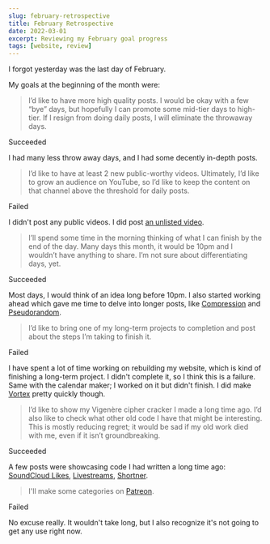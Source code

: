 ```yaml
---
slug: february-retrospective
title: February Retrospective
date: 2022-03-01
excerpt: Reviewing my February goal progress
tags: [website, review]
---
```


<script>
  import Callout from "$lib/components/base/callout.svelte";
</script>

I forgot yesterday was the last day of February.

My goals at the beginning of the month were:

> I’d like to have more high quality posts. I would be okay with a few “bye” days, but hopefully I can promote some mid-tier days to high-tier. If I resign from doing daily posts, I will eliminate the throwaway days.

<Callout type="success">Succeeded</Callout>

I had many less throw away days, and I had some decently in-depth posts.

> I’d like to have at least 2 new public-worthy videos. Ultimately, I’d like to grow an audience on YouTube, so I’d like to keep the content on that channel above the threshold for daily posts.

<Callout type="warning">Failed</Callout>

I didn't post any public videos. I did post [an unlisted video](https://www.youtube.com/watch?v=WPAhIPJNIDM).

> I’ll spend some time in the morning thinking of what I can finish by the end of the day. Many days this month, it would be 10pm and I wouldn’t have anything to share. I’m not sure about differentiating days, yet.

<Callout type="success">Succeeded</Callout>

Most days, I would think of an idea long before 10pm. I also started working ahead which gave me time to delve into longer posts, like [Compression](https://frankiemercado.com/2022/02/12/compression/) and [Pseudorandom](https://frankiemercado.com/2022/02/13/pseudorandom/).

> I’d like to bring one of my long-term projects to completion and post about the steps I’m taking to finish it.

<Callout type="warning">Failed</Callout>

I have spent a lot of time working on rebuilding my website, which is kind of finishing a long-term project. I didn't complete it, so I think this is a failure. Same with the calendar maker; I worked on it but didn't finish. I did make [Vortex](https://vortex.ihtfy.com/) pretty quickly though.

> I’d like to show my Vigenère cipher cracker I made a long time ago. I’d also like to check what other old code I have that might be interesting. This is mostly reducing regret; it would be sad if my old work died with me, even if it isn’t groundbreaking.

<Callout type="success">Succeeded</Callout>

A few posts were showcasing code I had written a long time ago: [SoundCloud Likes](https://frankiemercado.com/2022/02/02/soundcloud-likes/), [Livestreams](https://frankiemercado.com/2022/02/03/livestreams/), [Shortner](https://frankiemercado.com/2022/02/07/shortner/).

> I'll make some categories on [Patreon](https://www.patreon.com/IHTFY).

<Callout type="warning">Failed</Callout>

No excuse really. It wouldn't take long, but I also recognize it's not going to get any use right now.
